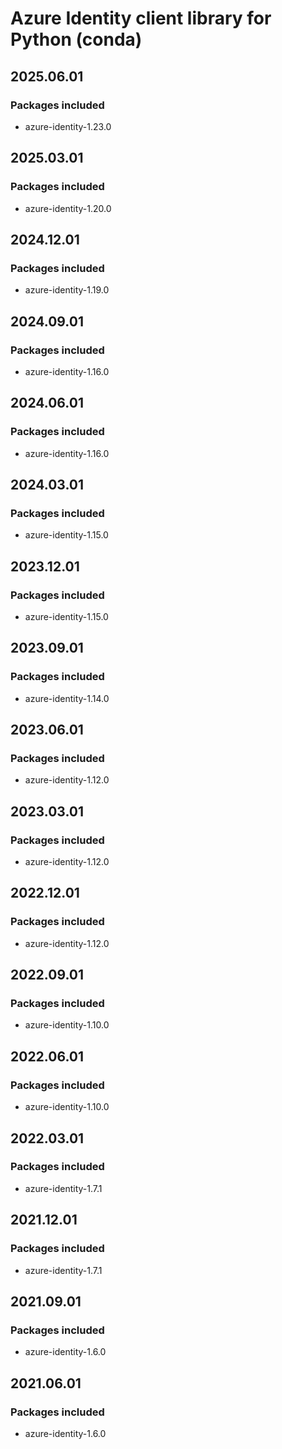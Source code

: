# Azure Identity client library for Python (conda)

## 2025.06.01

### Packages included

- azure-identity-1.23.0

## 2025.03.01

### Packages included

- azure-identity-1.20.0

## 2024.12.01

### Packages included

- azure-identity-1.19.0

## 2024.09.01

### Packages included

- azure-identity-1.16.0

## 2024.06.01

### Packages included

- azure-identity-1.16.0

## 2024.03.01

### Packages included

- azure-identity-1.15.0

## 2023.12.01

### Packages included

- azure-identity-1.15.0

## 2023.09.01

### Packages included

- azure-identity-1.14.0

## 2023.06.01

### Packages included

- azure-identity-1.12.0

## 2023.03.01

### Packages included

- azure-identity-1.12.0

## 2022.12.01

### Packages included

- azure-identity-1.12.0

## 2022.09.01

### Packages included

- azure-identity-1.10.0

## 2022.06.01

### Packages included

- azure-identity-1.10.0

## 2022.03.01

### Packages included

- azure-identity-1.7.1

## 2021.12.01

### Packages included

- azure-identity-1.7.1

## 2021.09.01

### Packages included

- azure-identity-1.6.0

## 2021.06.01

### Packages included

- azure-identity-1.6.0
